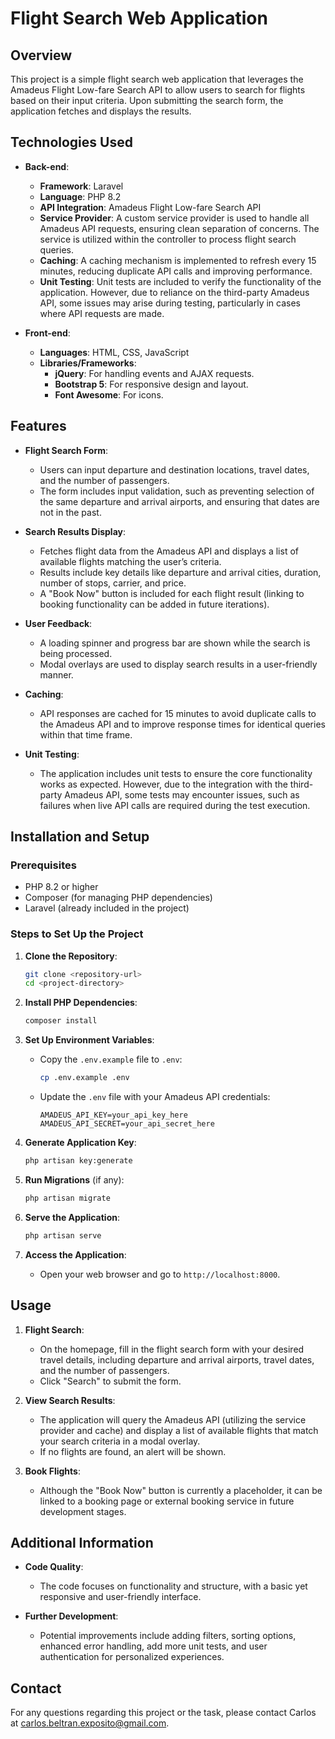 # Flight Search Web Application

## Overview

This project is a simple flight search web application that leverages the Amadeus Flight Low-fare Search API to allow users to search for flights based on their input criteria. Upon submitting the search form, the application fetches and displays the results.

## Technologies Used

- **Back-end**:
  - **Framework**: Laravel
  - **Language**: PHP 8.2
  - **API Integration**: Amadeus Flight Low-fare Search API
  - **Service Provider**: A custom service provider is used to handle all Amadeus API requests, ensuring clean separation of concerns. The service is utilized within the controller to process flight search queries.
  - **Caching**: A caching mechanism is implemented to refresh every 15 minutes, reducing duplicate API calls and improving performance.
  - **Unit Testing**: Unit tests are included to verify the functionality of the application. However, due to reliance on the third-party Amadeus API, some issues may arise during testing, particularly in cases where API requests are made.

- **Front-end**:
  - **Languages**: HTML, CSS, JavaScript
  - **Libraries/Frameworks**:
    - **jQuery**: For handling events and AJAX requests.
    - **Bootstrap 5**: For responsive design and layout.
    - **Font Awesome**: For icons.

## Features

- **Flight Search Form**:
  - Users can input departure and destination locations, travel dates, and the number of passengers.
  - The form includes input validation, such as preventing selection of the same departure and arrival airports, and ensuring that dates are not in the past.

- **Search Results Display**:
  - Fetches flight data from the Amadeus API and displays a list of available flights matching the user’s criteria.
  - Results include key details like departure and arrival cities, duration, number of stops, carrier, and price.
  - A "Book Now" button is included for each flight result (linking to booking functionality can be added in future iterations).

- **User Feedback**:
  - A loading spinner and progress bar are shown while the search is being processed.
  - Modal overlays are used to display search results in a user-friendly manner.

- **Caching**:
  - API responses are cached for 15 minutes to avoid duplicate calls to the Amadeus API and to improve response times for identical queries within that time frame.

- **Unit Testing**:
  - The application includes unit tests to ensure the core functionality works as expected. However, due to the integration with the third-party Amadeus API, some tests may encounter issues, such as failures when live API calls are required during the test execution.

## Installation and Setup

### Prerequisites

- PHP 8.2 or higher
- Composer (for managing PHP dependencies)
- Laravel (already included in the project)

### Steps to Set Up the Project

1. **Clone the Repository**:
   ```bash
   git clone <repository-url>
   cd <project-directory>
   ```

2. **Install PHP Dependencies**:
   ```bash
   composer install
   ```

3. **Set Up Environment Variables**:
   - Copy the `.env.example` file to `.env`:
     ```bash
     cp .env.example .env
     ```
   - Update the `.env` file with your Amadeus API credentials:
     ```
     AMADEUS_API_KEY=your_api_key_here
     AMADEUS_API_SECRET=your_api_secret_here
     ```

4. **Generate Application Key**:
   ```bash
   php artisan key:generate
   ```

5. **Run Migrations** (if any):
   ```bash
   php artisan migrate
   ```

6. **Serve the Application**:
   ```bash
   php artisan serve
   ```

7. **Access the Application**:
   - Open your web browser and go to `http://localhost:8000`.

## Usage

1. **Flight Search**:
   - On the homepage, fill in the flight search form with your desired travel details, including departure and arrival airports, travel dates, and the number of passengers.
   - Click "Search" to submit the form.

2. **View Search Results**:
   - The application will query the Amadeus API (utilizing the service provider and cache) and display a list of available flights that match your search criteria in a modal overlay.
   - If no flights are found, an alert will be shown.

3. **Book Flights**:
   - Although the "Book Now" button is currently a placeholder, it can be linked to a booking page or external booking service in future development stages.

## Additional Information

- **Code Quality**:
  - The code focuses on functionality and structure, with a basic yet responsive and user-friendly interface.

- **Further Development**:
  - Potential improvements include adding filters, sorting options, enhanced error handling, add more unit tests, and user authentication for personalized experiences.

## Contact

For any questions regarding this project or the task, please contact Carlos at [carlos.beltran.exposito@gmail.com](mailto:carlos.beltran.exposito@gmail.com).
